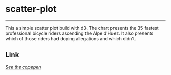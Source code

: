 # scatter-plot
----
This a simple scatter plot build with d3. The chart presents the 35 fastest professional bicycle riders ascending the Alpe d'Huez. 
It also presents which of those riders had doping allegations and which didn't.

## Link
*[See the copepen](https://codepen.io/anfelo/full/mMMObV/)*
